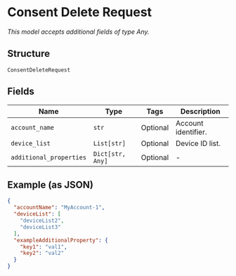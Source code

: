 
# Consent Delete Request

*This model accepts additional fields of type Any.*

## Structure

`ConsentDeleteRequest`

## Fields

| Name | Type | Tags | Description |
|  --- | --- | --- | --- |
| `account_name` | `str` | Optional | Account identifier. |
| `device_list` | `List[str]` | Optional | Device ID list. |
| `additional_properties` | `Dict[str, Any]` | Optional | - |

## Example (as JSON)

```json
{
  "accountName": "MyAccount-1",
  "deviceList": [
    "deviceList2",
    "deviceList3"
  ],
  "exampleAdditionalProperty": {
    "key1": "val1",
    "key2": "val2"
  }
}
```

